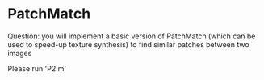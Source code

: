 # PatchMatch

Question: you will implement a basic version of PatchMatch (which can be used to speed-up texture synthesis) to find similar patches between two images

Please run 'P2.m'
